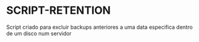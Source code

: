 # SCRIPT-RETENTION
Script criado para excluir backups anteriores a uma data especifica dentro de um disco num servidor
